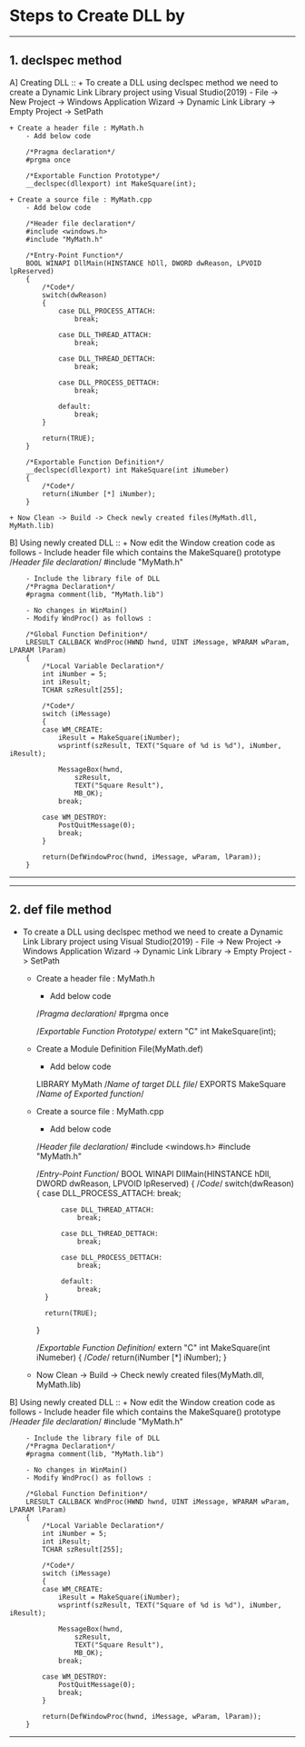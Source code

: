 # Steps to Create DLL by------------------------## 1. declspec method ##A] Creating DLL ::	+ To create a DLL using declspec method we need to create a Dynamic Link Library project using Visual Studio(2019)		- File -> New Project -> Windows Application Wizard -> Dynamic Link Library -> Empty Project -> SetPath	+ Create a header file : MyMath.h		- Add below code				/*Pragma declaration*/		#prgma once				/*Exportable Function Prototype*/		__declspec(dllexport) int MakeSquare(int);			+ Create a source file : MyMath.cpp		- Add below code				/*Header file declaration*/		#include <windows.h>		#include "MyMath.h"				/*Entry-Point Function*/		BOOL WINAPI DllMain(HINSTANCE hDll, DWORD dwReason, LPVOID lpReserved)		{			/*Code*/			switch(dwReason)			{				case DLL_PROCESS_ATTACH:					break;								case DLL_THREAD_ATTACH:					break;									case DLL_THREAD_DETTACH:					break;									case DLL_PROCESS_DETTACH:					break;								default:					break;			}						return(TRUE);		}				/*Exportable Function Definition*/		__declspec(dllexport) int MakeSquare(int iNumeber)		{			/*Code*/			return(iNumber [*] iNumber);		}	+ Now Clean -> Build -> Check newly created files(MyMath.dll, MyMath.lib)B] Using newly created DLL ::	+ Now edit the Window creation code as follows		- Include header file which contains the MakeSquare() prototype		/*Header file declaration*/		#include "MyMath.h"		- Include the library file of DLL		/*Pragma Declaration*/		#pragma comment(lib, "MyMath.lib")		- No changes in WinMain()		- Modify WndProc() as follows :				/*Global Function Definition*/		LRESULT CALLBACK WndProc(HWND hwnd, UINT iMessage, WPARAM wParam, LPARAM lParam)		{			/*Local Variable Declaration*/			int iNumber = 5;			int iResult;			TCHAR szResult[255];			/*Code*/			switch (iMessage)			{			case WM_CREATE:				iResult = MakeSquare(iNumber);				wsprintf(szResult, TEXT("Square of %d is %d"), iNumber, iResult);				MessageBox(hwnd,					szResult,					TEXT("Square Result"),					MB_OK);				break;			case WM_DESTROY:				PostQuitMessage(0);				break;			}			return(DefWindowProc(hwnd, iMessage, wParam, lParam));		}------------------------------------------------## 2. def file method ##+ To create a DLL using declspec method we need to create a Dynamic Link Library project using Visual Studio(2019)		- File -> New Project -> Windows Application Wizard -> Dynamic Link Library -> Empty Project -> SetPath	+ Create a header file : MyMath.h		- Add below code				/*Pragma declaration*/		#prgma once				/*Exportable Function Prototype*/		extern "C" int MakeSquare(int);		+ Create a Module Definition File(MyMath.def)		- Add below code 				LIBRARY	MyMath	/*Name of target DLL file*/		EXPORTS				MakeSquare	/*Name of Exported function*/			+ Create a source file : MyMath.cpp		- Add below code				/*Header file declaration*/		#include <windows.h>		#include "MyMath.h"				/*Entry-Point Function*/		BOOL WINAPI DllMain(HINSTANCE hDll, DWORD dwReason, LPVOID lpReserved)		{			/*Code*/			switch(dwReason)			{				case DLL_PROCESS_ATTACH:					break;								case DLL_THREAD_ATTACH:					break;									case DLL_THREAD_DETTACH:					break;									case DLL_PROCESS_DETTACH:					break;								default:					break;			}						return(TRUE);		}				/*Exportable Function Definition*/		extern "C" int MakeSquare(int iNumeber)		{			/*Code*/			return(iNumber [*] iNumber);		}	+ Now Clean -> Build -> Check newly created files(MyMath.dll, MyMath.lib)B] Using newly created DLL ::	+ Now edit the Window creation code as follows		- Include header file which contains the MakeSquare() prototype		/*Header file declaration*/		#include "MyMath.h"		- Include the library file of DLL		/*Pragma Declaration*/		#pragma comment(lib, "MyMath.lib")		- No changes in WinMain()		- Modify WndProc() as follows :				/*Global Function Definition*/		LRESULT CALLBACK WndProc(HWND hwnd, UINT iMessage, WPARAM wParam, LPARAM lParam)		{			/*Local Variable Declaration*/			int iNumber = 5;			int iResult;			TCHAR szResult[255];			/*Code*/			switch (iMessage)			{			case WM_CREATE:				iResult = MakeSquare(iNumber);				wsprintf(szResult, TEXT("Square of %d is %d"), iNumber, iResult);				MessageBox(hwnd,					szResult,					TEXT("Square Result"),					MB_OK);				break;			case WM_DESTROY:				PostQuitMessage(0);				break;			}			return(DefWindowProc(hwnd, iMessage, wParam, lParam));		}------------------------